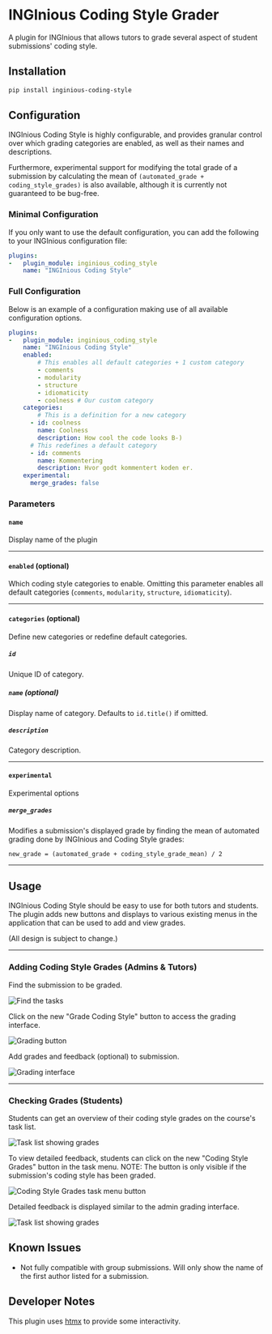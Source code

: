 # INGInious Coding Style Grader

A plugin for INGInious that allows tutors to grade several aspect of student submissions' coding style.

## Installation

```bash
pip install inginious-coding-style
```

## Configuration

INGInious Coding Style is highly configurable, and provides granular control over which grading categories are enabled, as well as their names and descriptions. 

Furthermore, experimental support for modifying the total grade of a submission by calculating the mean of `(automated_grade + coding_style_grades)` is also available, although it is currently not guaranteed to be bug-free.

### Minimal Configuration

If you only want to use the default configuration, you can add the following to your INGInious configuration file:

```yml
plugins: 
-   plugin_module: inginious_coding_style
    name: "INGInious Coding Style"
```

### Full Configuration

Below is an example of a configuration making use of all available configuration options.

```yml
plugins: 
-   plugin_module: inginious_coding_style
    name: "INGInious Coding Style"
    enabled:
        # This enables all default categories + 1 custom category
        - comments
        - modularity
        - structure
        - idiomaticity
        - coolness # Our custom category
    categories:
        # This is a definition for a new category
      - id: coolness
        name: Coolness
        description: How cool the code looks B-)
      # This redefines a default category
      - id: comments
        name: Kommentering
        description: Hvor godt kommentert koden er.
    experimental:
      merge_grades: false
```

### Parameters

#### `name`

Display name of the plugin

---

#### `enabled` (optional)

Which coding style categories to enable. Omitting this parameter enables all default categories (`comments`, `modularity`, `structure`, `idiomaticity`).

---

#### `categories` (optional)

Define new categories or redefine default categories.

##### `id`

Unique ID of category.

##### `name` (optional)

Display name of category. Defaults to `id.title()` if omitted.

##### `description`

Category description.

---

#### `experimental`

Experimental options

##### `merge_grades`

Modifies a submission's displayed grade by finding the mean of automated grading done by INGInious and Coding Style grades: 

`new_grade = (automated_grade + coding_style_grade_mean) / 2`

---

## Usage

INGInious Coding Style should be easy to use for both tutors and students. The plugin adds new buttons and displays to various existing menus in the application that can be used to add and view grades.

(All design is subject to change.)

---

### Adding Coding Style Grades (Admins & Tutors)

Find the submission to be graded.

![Find the tasks](/docs/docs/img/tutor-guide/01_tasksbutton.png)

Click on the new "Grade Coding Style" button to access the grading interface.

![Grading button](/docs/docs/img/tutor-guide/02_gradebutton.png)

Add grades and feedback (optional) to submission. 

![Grading interface](/docs/docs/img/tutor-guide/03_gradinginterface.png)

---

### Checking Grades (Students)

Students can get an overview of their coding style grades on the course's task list.

![Task list showing grades](/docs/docs/img/student-guide/01_tasklist.png)

To view detailed feedback, students can click on the new "Coding Style Grades" button in the task menu. NOTE: The button is only visible if the submission's coding style has been graded.

![Coding Style Grades task menu button](/docs/docs/img/student-guide/02_newbutton.png)

Detailed feedback is displayed similar to the admin grading interface.

![Task list showing grades](/docs/docs/img/student-guide/03_submission.png)


## Known Issues

* Not fully compatible with group submissions. Will only show the name of the first author listed for a submission.

## Developer Notes

This plugin uses [htmx](https://htmx.org/) to provide some interactivity.
